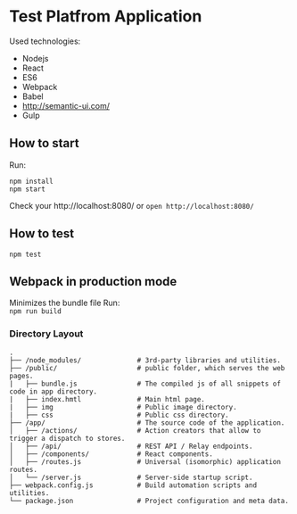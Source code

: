 # Test Platfrom Application

Used technologies:  
- Nodejs
- React
- ES6
- Webpack
- Babel
- http://semantic-ui.com/
- Gulp


## How to start

Run:  
```
npm install
npm start
```

Check your http://localhost:8080/ or  `open http://localhost:8080/`

## How to test

`npm test`

## Webpack in production mode
Minimizes the bundle file
Run:  
`npm run build`

### Directory Layout

```
.
├── /node_modules/              # 3rd-party libraries and utilities.
├── /public/                    # public folder, which serves the web pages.
|   ├── bundle.js               # The compiled js of all snippets of code in app directory.
|   ├── index.hmtl              # Main html page.
|   ├── img                     # Public image directory.
|   ├── css                     # Public css directory.
├── /app/                       # The source code of the application.
│   ├── /actions/               # Action creators that allow to trigger a dispatch to stores.
│   ├── /api/                   # REST API / Relay endpoints.
│   ├── /components/            # React components.
│   ├── /routes.js              # Universal (isomorphic) application routes.
│   └── /server.js              # Server-side startup script.
├── webpack.config.js           # Build automation scripts and utilities.
└── package.json                # Project configuration and meta data.
```
